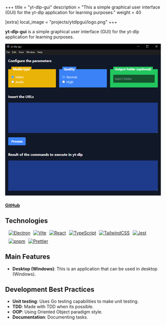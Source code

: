 +++
title = "yt-dlp-gui"
description = "This a simple graphical user interface (GUI) for the yt-dlp application for learning purposes."
weight = 40

[extra]
local_image = "projects/ytdlpgui/logo.png"
+++

**yt-dlp-gui** is a simple graphical user interface (GUI) for the yt-dlp application for learning purposes.

![yt-dlp-gui screenshot 1](./screenshot1.png)

#### [GitHub](https://github.com/darellanodev/yt-dlp-gui)

## Technologies

<div style="display: flex; flex-wrap: wrap; gap: 10px; margin: .8em">
    <a href="https://www.electronjs.org">
        <img src="https://img.shields.io/badge/Electron-191970?style=flat&logo=Electron&logoColor=white" alt="Electron">
    </a>
    <a href="https://vitejs.dev">
        <img src="https://img.shields.io/badge/vite-%23646CFF.svg?style=flat&logo=vite&logoColor=white" alt="Vite">
    </a>
    <a href="https://reactjs.org">
        <img src="https://img.shields.io/badge/react-%2320232a.svg?style=flat&logo=react&logoColor=%2361DAFB" alt="React">
    </a>
    <a href="https://www.typescriptlang.org">
        <img src="https://img.shields.io/badge/typescript-%23007ACC.svg?style=flat&logo=typescript&logoColor=white" alt="TypeScript">
    </a>
    <a href="https://tailwindcss.com">
        <img src="https://img.shields.io/badge/tailwindcss-%2338B2AC.svg?style=flat&logo=tailwind-css&logoColor=white" alt="TailwindCSS">
    </a>
    <a href="https://jestjs.io">
        <img src="https://img.shields.io/badge/Jest-C21325?style=flat&logo=jest&logoColor=white" alt="Jest">
    </a>
    <a href="https://pnpm.io">
        <img src="https://img.shields.io/badge/pnpm-%234a4a4a.svg?style=flat&logo=pnpm&logoColor=f69220" alt="pnpm">
    </a>
    <a href="https://prettier.io">
        <img src="https://img.shields.io/badge/Prettier-F7B93E?style=flat&logo=prettier&logoColor=black" alt="Prettier">
    </a>
</div>

## Main Features

- **Desktop (Windows)**: This is an application that can be used in desktop (Windows).

## Development Best Practices

- **Unit testing**: Uses Go testing capabilities to make unit testing.
- **TDD**: Made with TDD when its possible.
- **OOP**: Using Oriented Object paradigm style.
- **Documentation**: Documenting tasks.
